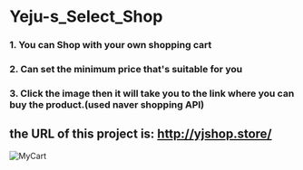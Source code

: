 # Yeju-s_Select_Shop
### 1. You can Shop with your own shopping cart
### 2. Can set the minimum price that's suitable for you
### 3. Click the image then it will take you to the link where you can buy the product.(used naver shopping API)
## the URL of this project is:  http://yjshop.store/

![MyCart](https://user-images.githubusercontent.com/104639605/235419428-335a319b-73a1-4dc8-a780-df6c604cd5c7.png)
